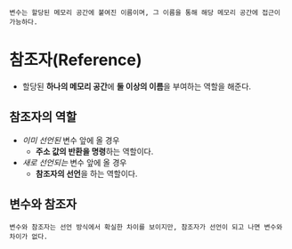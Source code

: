 ```plaintext
변수는 할당된 메모리 공간에 붙여진 이름이며, 그 이름을 통해 해당 메모리 공간에 접근이 가능하다.
```
# 참조자(Reference)
- 할당된 **하나의 메모리 공간**에 **둘 이상의 이름**을 부여하는 역할을 해준다.
## 참조자의 역할
- *이미 선언된* 변수 앞에 올 경우
    - **주소 값의 반환을 명령**하는 역할이다.
- *새로 선언되는* 변수 앞에 올 경우
    - **참조자의 선언**을 하는 역할이다.
## 변수와 참조자
```plaintext
변수와 참조자는 선언 방식에서 확실한 차이를 보이지만, 참조자가 선언이 되고 나면 변수와 차이가 없다.
```
